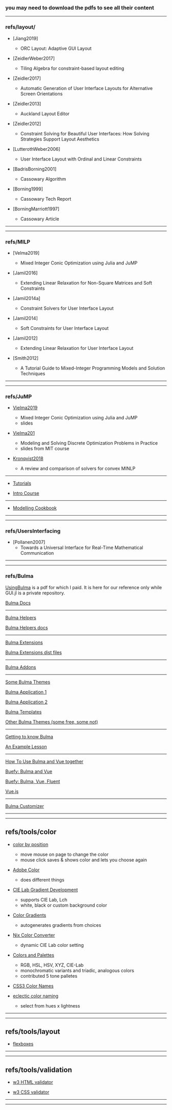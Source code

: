 ### __you may need to download the pdfs to see all their content__

----

### refs/layout/

- [Jiang2019]
    - ORC Layout: Adaptive GUI Layout

- [ZeidlerWeber2017]
    - Tiling Algebra for constraint-based layout editing

- [Zeidler2017]
    - Automatic Generation of User Interface Layouts
for Alternative Screen Orientations

- [Zeidler2013]
    - Auckland Layout Editor

- [Zeidler2012]
    - Constraint Solving for Beautiful User Interfaces:
How Solving Strategies Support Layout Aesthetics

- [LutterothWeber2006]
    - User Interface Layout with Ordinal and Linear Constraints

- [BadrisBorning2001]
    - Cassowary Algorithm
    
- [Borning1999]
    - Cassowary Tech Report

- [BorningMarriott1997]
    - Cassowary Article

----
----

### refs/MILP

- [Velma2019]
    - Mixed Integer Conic Optimization using Julia and JuMP
    
- [Jamil2016]
    - Extending Linear Relaxation for Non-Square Matrices and Soft Constraints

- [Jamil2014a]
    - Constraint Solvers for User Interface Layout

- [Jamil2014]
    - Soft Constraints for User Interface Layout

- [Jamil2012]
    - Extending Linear Relaxation for User Interface Layout

- [Smith2012]
    - A Tutorial Guide to Mixed-Integer Programming Models and Solution Techniques
    
----
----

### refs/JuMP

- [Vielma2019](https://github.com/JeffreySarnoff/GUI.jl/blob/master/refs/JuMP/Vielma2019.pdf)
    - Mixed Integer Conic Optimization using Julia and JuMP
    - slides

- [Vielma201](https://github.com/JeffreySarnoff/GUI.jl/blob/master/refs/JuMP/Vielma2018.pdf)
    - Modeling	and	Solving	Discrete	Optimization	Problems	in	Practice
    - slides from MIT course
    
- [Kronqvist2018](https://github.com/JeffreySarnoff/GUI.jl/blob/master/refs/JuMP/Kronqvist2018.pdf)
    - A review and comparison of solvers for convex MINLP

----

 - [Tutorials](https://github.com/barpit20/JuMPTutorials.jl)
 
 - [Intro Course](https://laurentlessard.com/teaching/524-intro-to-optimization/)
 
----

- [Modelling Cookbook](https://github.com/JeffreySarnoff/GUI.jl/blob/master/refs/JuMP/MOSEKModelingCookbook.pdf)
----
----

### refs/UsersInterfacing

- [Pollanen2007]
    - Towards a Universal Interface for Real-Time Mathematical Communication


---- 
----

### refs/Bulma

[UsingBulma](https://github.com/JeffreySarnoff/GUI.jl/blob/master/refs/Bulma/UsingBulma.pdf) is a pdf for which I paid.  It is here for our reference only while GUI.jl is a private repository.

[Bulma Docs](https://bulma.io/documentation/)

----

[Bulma Helpers](https://github.com/jmaczan/bulma-helpers)

[Bulma Helpers docs](https://github.com/jmaczan/bulma-helpers#documentation)

----

[Bulma Extensions](https://wikiki.github.io/)

[Bulma Extensions dist files](https://github.com/Wikiki/bulma-extensions/tree/master/dist)

----

[Bulma Addons](https://mubaidr.js.org/bulma-addons)

----

[Some Bulma Themes](https://jenil.github.io/bulmaswatch/)

[Bulma Application 1](https://github.com/cssninjaStudio/fresh)

[Bulma Application 2](https://github.com/cssninjaStudio/krypton)

[Bulma Templates](https://github.com/BulmaTemplates/bulma-templates)

[Other Bulma Themes (some free, some not)](https://www.bulmathemes.com/)

----

[Getting to know Bulma](https://scotch.io/bar-talk/get-to-know-bulma-my-current-favorite-css-framework)

[An Example Lesson](https://scrimba.com/g/gbulma)

----

[How To Use Bulma and Vue together](https://www.youtube.com/watch?v=9lcKFUzx5Ys)

[Buefy: Bulma and Vue](https://buefy.org/documentation)

[Buefy: Bulma, Vue, Fluent](https://mubaidr.js.org/vue-fluent)

[Vue.js](https://vuejs.org/)

-----

[Bulma Customizer](https://bulma-customizer.bstash.io/)


----
----

## refs/tools/color


- [color by position](https://color.hailpixel.com/)
    - move mouse on page to change the color
    - mouse click saves & shows color and lets you choose again
    
- [Adobe Color](https://color.adobe.com/create)
    - does different things
    
- [CIE Lab Gradient Development](http://davidjohnstone.net/pages/lch-lab-colour-gradient-picker)
    - supports CIE Lab, Lch
    - white, black or custom background color
 
- [Color Gradients](https://mycolor.space)
    - autogenerates gradients from choices

- [Nix Color Converter](https://www.nixsensor.com/free-color-converter/)
    - dynamic CIE Lab color setting
    
- [Colors and Palettes](https://www.color-hex.com)
     - RGB, HSL, HSV, XYZ, CIE-Lab
     - monochromatic variants and triadic, analogous colors
     - contributed 5 tone palletes
     
- [CSS3 Color Names](https://developer.mozilla.org/en-US/docs/Web/CSS/color_value#Color_keywords)

- [eclectic color naming](http://veli.ee/colorpedia/)
    - select from hues x lightness

----
----

## refs/tools/layout

- [flexboxes](https://the-echoplex.net/flexyboxes)


----
----

## refs/tools/validation

- [w3 HTML validator](https://validator.w3.org/)

- [w3 CSS validator](https://jigsaw.w3.org/css-validator/)

----
----
